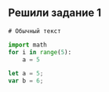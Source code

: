 ## Решили задание 1
```
# Обычный текст
```
```python
import math
for i in range(5):
    a = 5
```
```Javascript
let a = 5;
var b = 6;
```
